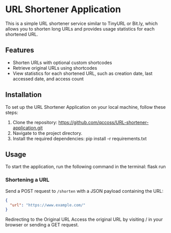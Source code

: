 # URL Shortener Application

This is a simple URL shortener service similar to TinyURL or Bit.ly, which allows you to shorten long URLs and provides usage statistics for each shortened URL.

## Features

- Shorten URLs with optional custom shortcodes
- Retrieve original URLs using shortcodes
- View statistics for each shortened URL, such as creation date, last accessed date, and access count

## Installation

To set up the URL Shortener Application on your local machine, follow these steps:

1. Clone the repository: https://github.com/qccoss/URL-shortener-application.git
3. Navigate to the project directory.
4. Install the required dependencies:
   pip install -r requirements.txt


## Usage

To start the application, run the following command in the terminal:
  flask run

### Shortening a URL

Send a POST request to `/shorten` with a JSON payload containing the URL:

```json
{
  "url": "https://www.example.com/"
}
```
Redirecting to the Original URL
Access the original URL by visiting /<shortcode> in your browser or sending a GET request.

